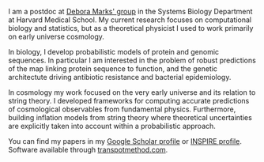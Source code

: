 
<br><br>

I am a postdoc at [Debora Marks' group](https://marks.hms.harvard.edu/) in the Systems Biology Department at Harvard Medical School. My current research focuses on computational biology and statistics, but as a theoretical physicist I used to work primarily on early universe cosmology. 

In biology, I develop probabilistic models of protein and genomic sequences. In particular I am interested in the problem of robust predictions of the map linking protein sequence to function, and the genetic architectute driving antibiotic resistance and bacterial epidemiology.

In cosmology my work focused on the very early universe and its relation to string theory. I developed frameworks for computing accurate predictions of cosmological observables from fundamental physics. Furthermore, building inflation models from string theory where theoretical uncertainties are explicitly taken into account within a probabilistic approach.

You can find my papers in my [Google Scholar profile](https://scholar.google.com/citations?user=Ue5LxsIAAAAJ&hl=en) or [INSPIRE profile](http://inspirehep.net/author/profile/Mafalda.Dias.1). Software available through [transpotmethod.com](https://transportmethod.com/).

<!--Prior to Harvard, I worked at the theory group at DESY in Hamburg and the Astronomy Center at Sussex University, where I also did my PhD under the supervision of Prof. Andrew Liddle. You can see my CV -->
